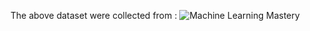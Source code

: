 The above dataset were collected from : ![Machine Learning Mastery](https://machinelearningmastery.com/standard-machine-learning-datasets/)

